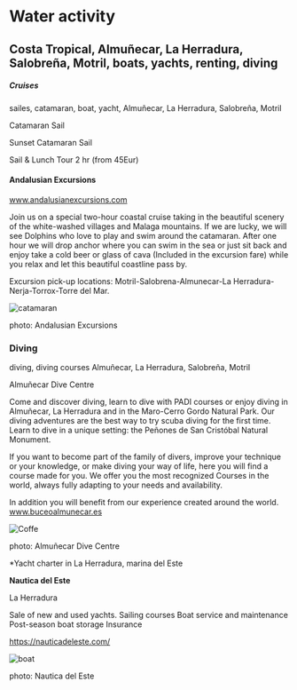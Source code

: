# Water activity

## Costa Tropical, Almuñecar, La Herradura, Salobreña, Motril, boats, yachts, renting, diving

##### Cruises

sailes, catamaran, boat, yacht, Almuñecar, La Herradura, Salobreña, Motril

Catamaran Sail

Sunset Catamaran Sail

Sail & Lunch Tour 2 hr (from 45Eur)

#### Andalusian Excursions

www.andalusianexcursions.com

Join us on a special two-hour coastal cruise taking in the beautiful scenery of the white-washed villages
and Malaga mountains. If we are lucky, we will see Dolphins who love to play and swim around the
catamaran. After one hour we will drop anchor where you can swim in the sea or just sit back and enjoy
take a cold beer or glass of cava (Included in the excursion fare) while you relax and let this beautiful
coastline pass by.

Excursion pick-up locations: Motril-Salobrena-Almunecar-La Herradura-Nerja-Torrox-Torre del Mar.

![catamaran](/img/katamaran.jpeg)

photo: Andalusian Excursions

### Diving

diving, diving courses Almuñecar, La Herradura, Salobreña, Motril

Almuñecar Dive Centre

Come and discover diving, learn to dive with PADI courses or enjoy diving in Almuñecar, La Herradura
and in the Maro-Cerro Gordo Natural Park.
Our diving adventures are the best way to try scuba diving for the first time. Learn to dive in a unique
setting: the Peñones de San Cristóbal Natural Monument.

If you want to become part of the family of divers, improve your technique or your knowledge, or make
diving your way of life, here you will find a course made for you.
We offer you the most recognized Courses in the world, always fully adapting to your needs and
availability.

In addition you will benefit from our experience created around the world.
www.buceoalmunecar.es

![Coffe](/img/diving2.jpeg)

photo: Almuñecar Dive Centre


*Yacht charter in La Herradura, marina del Este

**Nautica del Este**

La Herradura

Sale of new and used yachts.
Sailing courses
Boat service and maintenance
Post-season boat storage
Insurance

https://nauticadeleste.com/

![boat](/img/lodz.jpeg)

photo: Nautica del Este